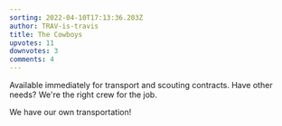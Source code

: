 ```yaml
---
sorting: 2022-04-10T17:13:36.203Z
author: TRAV-is-travis
title: The Cowboys
upvotes: 11
downvotes: 3
comments: 4
---
```

Available immediately for transport and scouting contracts. Have other needs? We're the right crew for the job.

We have our own transportation!
